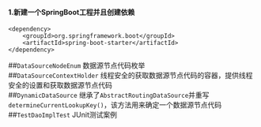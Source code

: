#### 1.新建一个SpringBoot工程并且创建依赖
    <dependency>
        <groupId>org.springframework.boot</groupId>
        <artifactId>spring-boot-starter</artifactId>
    </dependency>
##`DataSourceNodeEnum`
    数据源节点代码枚举  
##`DataSourceContextHolder`
    线程安全的获取数据源节点代码的容器，提供线程安全的设置和获取数据源节点代码  
##`DynamicDataSource`
    继承了`AbstractRoutingDataSource`并重写`determineCurrentLookupKey()`，该方法用来确定一个数据源节点代码  
##`TestDaoImplTest`
    JUnit测试案例
